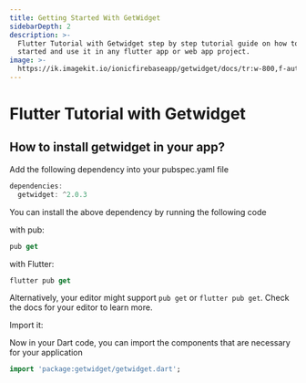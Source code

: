 ```yaml
---
title: Getting Started With GetWidget
sidebarDepth: 2
description: >-
  Flutter Tutorial with Getwidget step by step tutorial guide on how to get
  started and use it in any flutter app or web app project.
image: >-
  https://ik.imagekit.io/ionicfirebaseapp/getwidget/docs/tr:w-800,f-auto/Accordion_UXKLspZ4L.png
---
```


# Flutter Tutorial with Getwidget

## How to install getwidget in your app?

Add the following dependency into your pubspec.yaml file

```dart
dependencies:
  getwidget: ^2.0.3
```

You can install the above dependency by running the following code

with pub:

```dart
pub get
```

with Flutter:

```dart
flutter pub get
```

Alternatively, your editor might support `pub get` or `flutter pub get`. Check the docs for your editor to learn more.

Import it:

Now in your Dart code, you can import the components that are necessary for your application

```dart
import 'package:getwidget/getwidget.dart';
```

